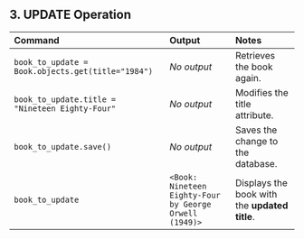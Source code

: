 ## 3. UPDATE Operation

| Command | Output | Notes |
| :--- | :--- | :--- |
| `book_to_update = Book.objects.get(title="1984")` | *No output* | Retrieves the book again. |
| `book_to_update.title = "Nineteen Eighty-Four"` | *No output* | Modifies the title attribute. |
| `book_to_update.save()` | *No output* | Saves the change to the database. |
| `book_to_update` | `<Book: Nineteen Eighty-Four by George Orwell (1949)>` | Displays the book with the **updated title**. |
